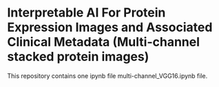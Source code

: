 # Interpretable AI For Protein Expression Images and Associated Clinical Metadata (Multi-channel stacked protein images)

This repository contains one ipynb file multi-channel_VGG16.ipynb file. 


